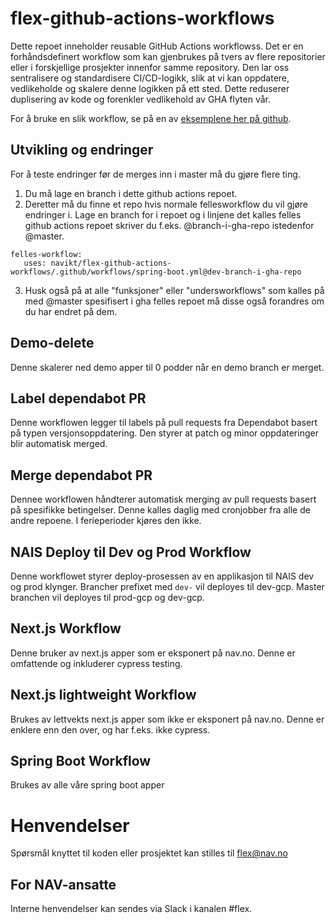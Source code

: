 # flex-github-actions-workflows

Dette repoet inneholder reusable GitHub Actions workflowss. Det er en forhåndsdefinert workflow som kan gjenbrukes på
tvers av flere repositorier
eller i forskjellige prosjekter innenfor samme repository. Den lar oss sentralisere og standardisere CI/CD-logikk,
slik at vi kan oppdatere, vedlikeholde og skalere denne logikken på ett sted. Dette reduserer duplisering av kode og
forenkler vedlikehold av GHA flyten vår.

For å bruke en slik workflow, se på en
av [eksemplene her på github](https://github.com/search?q=org%3Anavikt+%22navikt%2Fflex-github-actions-workflows%2F.github%2Fworkflows%2F%22+NOT+is%3Aarchived&type=code).

## Utvikling og endringer

For å teste endringer før de merges inn i master må du gjøre flere ting.

1. Du må lage en branch i dette github actions repoet.
2. Deretter må du finne et repo hvis normale fellesworkflow du vil gjøre endringer i. Lage en branch
   for i repoet og i linjene det kalles felles github actions repoet skriver du f.eks. @branch-i-gha-repo istedenfor
   @master.

```
felles-workflow:
   uses: navikt/flex-github-actions-workflows/.github/workflows/spring-boot.yml@dev-branch-i-gha-repo
```

3. Husk også på at alle "funksjoner" eller "undersworkflows" som kalles på med @master spesifisert i gha felles repoet
   må disse også forandres om du har endret på dem.

## Demo-delete

Denne skalerer ned demo apper til 0 podder når en demo branch er merget.

## Label dependabot PR

Denne workflowen legger til labels på pull requests fra Dependabot basert på typen versjonsoppdatering. Den styrer at
patch og minor oppdateringer blir automatisk merged.

## Merge dependabot PR

Dennee workflowen håndterer automatisk merging av pull requests basert på spesifikke betingelser.
Denne kalles daglig med cronjobber fra alle de andre repoene. I ferieperioder kjøres den ikke.

## NAIS Deploy til Dev og Prod Workflow

Denne workflowet styrer deploy-prosessen av en applikasjon til NAIS dev og prod klynger. Brancher prefixet med `dev-`
vil deployes til dev-gcp. Master branchen vil deployes til prod-gcp og dev-gcp.

## Next.js Workflow

Denne bruker av next.js apper som er eksponert på nav.no. Denne er omfattende og inkluderer cypress testing.

## Next.js lightweight Workflow

Brukes av lettvekts next.js apper som ikke er eksponert på nav.no. Denne er enklere enn den over, og har f.eks. ikke
cypress.

## Spring Boot Workflow

Brukes av alle våre spring boot apper

# Henvendelser

Spørsmål knyttet til koden eller prosjektet kan stilles til flex@nav.no

## For NAV-ansatte

Interne henvendelser kan sendes via Slack i kanalen #flex.
